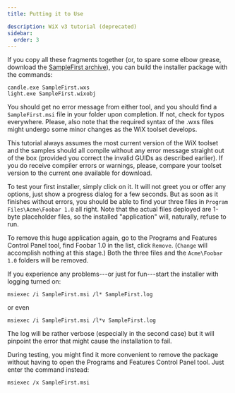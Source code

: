 ```yaml
---
title: Putting it to Use

description: WiX v3 tutorial (deprecated)
sidebar:
  order: 3
---
```


If you copy all these fragments together (or, to spare some elbow grease, download the [SampleFirst archive](/system/files/samples/SampleFirst.zip)), you can build the installer package with the commands:

    candle.exe SampleFirst.wxs
    light.exe SampleFirst.wixobj

You should get no error message from either tool, and you should find a `SampleFirst.msi` file in your folder upon completion. If not, check for typos everywhere. Please, also note that the required syntax of the .wxs files might undergo some minor changes as the WiX toolset develops.

This tutorial always assumes the most current version of the WiX toolset and the samples should all compile without any error message straight out of the box (provided you correct the invalid GUIDs as described earlier). If you do receive compiler errors or warnings, please, compare your toolset version to the current one available for download.

To test your first installer, simply click on it. It will not greet you or offer any options, just show a progress dialog for a few seconds. But as soon as it finishes without errors, you should be able to find your three files in `Program Files\Acme\Foobar 1.0` all right. Note that the actual files deployed are 1-byte placeholder files, so the installed "application" will, naturally, refuse to run.

To remove this huge application again, go to the Programs and Features Control Panel tool, find Foobar 1.0 in the list, click `Remove`. (`Change` will accomplish nothing at this stage.) Both the three files and the `Acme\Foobar 1.0` folders will be removed.

If you experience any problems---or just for fun---start the installer with logging turned on:

    msiexec /i SampleFirst.msi /l* SampleFirst.log

or even

    msiexec /i SampleFirst.msi /l*v SampleFirst.log

The log will be rather verbose (especially in the second case) but it will pinpoint the error that might cause the installation to fail.

During testing, you might find it more convenient to remove the package without having to open the Programs and Features Control Panel tool. Just enter the command instead:

    msiexec /x SampleFirst.msi
